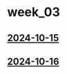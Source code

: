 # week_03 <!-- markmap: foldAll -->
## [2024-10-15](2024-10-15/2024-10-15.html)
## [2024-10-16](2024-10-16/2024-10-16.html)
